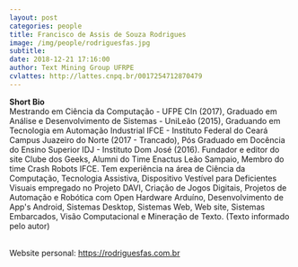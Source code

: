 ```yaml
---
layout: post
categories: people
title: Francisco de Assis de Souza Rodrigues
image: /img/people/rodriguesfas.jpg
subtitle: 
date: 2018-12-21 17:16:00
author: Text Mining Group UFRPE
cvlattes: http://lattes.cnpq.br/0017254712870479
---
```


<b>Short Bio</b><br/>
Mestrando em Ciência da Computação - UFPE CIn (2017), Graduado em Análise e Desenvolvimento de Sistemas - UniLeão (2015), Graduando em Tecnologia em Automação Industrial IFCE - Instituto Federal do Ceará Campus Juazeiro do Norte (2017 - Trancado), Pós Graduado em Docência do Ensino Superior IDJ - Instituto Dom José (2016). Fundador e editor do site Clube dos Geeks, Alumni do Time Enactus Leão Sampaio, Membro do time Crash Robots IFCE. Tem experiência na área de Ciência da Computação, Tecnologia Assistiva, Dispositivo Vestível para Deficientes Visuais empregado no Projeto DAVI, Criação de Jogos Digitais, Projetos de Automação e Robótica com Open Hardware Arduíno, Desenvolvimento de App's Android, Sistemas Desktop, Sistemas Web, Web site, Sistemas Embarcados, Visão Computacional e Mineração de Texto. (Texto informado pelo autor)
<br><br>

Website personal: <a href="https://rodriguesfas.com.br" target="blank">https://rodriguesfas.com.br</a>